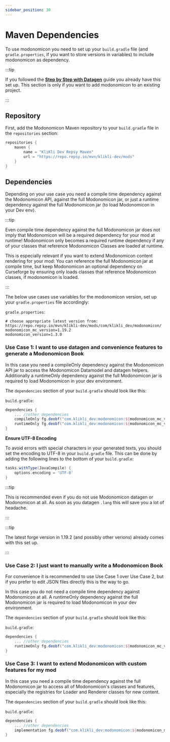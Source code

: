 ```yaml
---
sidebar_position: 30
---
```


# Maven Dependencies

To use modonomicon you need to set up your `build.gradle` file (and `gradle.properties`, if you want to store versions in variables) to include modonomicon as dependency.

:::tip 

If you followed the **[Step by Step with Datagen](./step-by-step-with-datagen/)** guide you already have this set up. This section is only if you want to add modonomicon to an existing project. 

::: 

## Repository 

First, add the Modonomicon Maven repository to your `build.gradle` file in the `repositories` section:

```groovy
repositories {
    maven {
        name = "KliKli Dev Repsy Maven"
        url = "https://repo.repsy.io/mvn/klikli-dev/mods"
    }
}
```

## Dependencies

Depending on your use case you need a compile time dependency against the Modonomicon API, against the full Modonomicon jar, or just a runtime dependency against the full Modonomicon jar (to load Modonomicon in your Dev env). 

:::tip

Even compile time dependency against the full Modonomicon jar does not imply that Modonomicon will be a required dependency for your mod at runtime! 
Modonomicon only becomes a required runtime dependency if any of your classes that reference Modonomicon Classes are loaded at runtime.

This is especially relevant if you want to extend Modonomicon content rendering for your mod: You can reference the full Modonomicon jar at compile time, but keep Modonomicon an optional dependency on Curseforge by ensuring only loads classes that reference Modonomicon classes, if modonomicon is loaded.

:::

<!-- TODO: Link to an appropriate section in extending modonomicon that explains how to guard calls behind isLoaded checks and to only call in separate "buffer" classes -->

The below use cases use variables for the modonomicon version, set up your `gradle.properties` file accordingly:

`gradle.properties`:
```properties
# choose appropriate latest version from: https://repo.repsy.io/mvn/klikli-dev/mods/com/klikli_dev/modonomicon/
modonomicon_mc_version=1.19.2
modonomicon_version=1.3.0
```


### Use Case 1: I want to use datagen and convenience features to generate a Modonomicon Book

In this case you need a compileOnly dependency against the Modonomicon API jar to access the Modonomicon Datamodel and datagen helpers. 
Additionally a runtimeOnly dependency against the full Modonomicon jar is required to load Modonomicon in your dev environment.

The `dependencies` section of your `build.gradle` should look like this:

`build.gradle`:
```groovy
dependencies {
    ... //other dependencies
    compileOnly fg.deobf("com.klikli_dev:modonomicon:${modonomicon_mc_version}-${modonomicon_version}:api")
    runtimeOnly fg.deobf("com.klikli_dev:modonomicon:${modonomicon_mc_version}-${modonomicon_version}")
}
```

**Ensure UTF-8 Encoding**

To avoid errors with special characters in your generated texts, you should set the encoding to UTF-8 in your `build.gradle` file. This can be done by adding the following lines to the bottom of your `build.gradle`:

```groovy
tasks.withType(JavaCompile) {
    options.encoding = 'UTF-8'
}
```

:::tip

This is recommended even if you do not use Modonomicon datagen or Modonomicon at all. As soon as you datagen `.lang` this will save you a lot of headache. 

:::

:::tip

The latest forge version in 1.19.2 (and possibly other verions) already comes with this set up. 

:::

### Use Case 2: I just want to manually write a Modonomicon Book

For convenience it is recommended to use Use Case 1 over Use Case 2, but if you prefer to edit JSON files directly this is the way to go. 

In this case you do not need a compile time dependency against Modonomicon at all. 
A runtimeOnly dependency against the full Modonomicon jar is required to load Modonomicon in your dev environment.

The `dependencies` section of your `build.gradle` should look like this:

`build.gradle`:
```groovy
dependencies {
    ... //other dependencies
    runtimeOnly fg.deobf("com.klikli_dev:modonomicon:${modonomicon_mc_version}-${modonomicon_version}")
}
```

### Use Case 3: I want to extend Modonomicon with custom features for my mod 

In this case you need a compile time dependency against the full Modonomicon jar to access all of Modonomicon's classes and features, especially the registries for Loader and Renderer classes for new content.

The `dependencies` section of your `build.gradle` should look like this:

`build.gradle`:
```groovy
dependencies {
    ... //other dependencies
    implementation fg.deobf("com.klikli_dev:modonomicon:${modonomicon_mc_version}-${modonomicon_version}")
}
```
